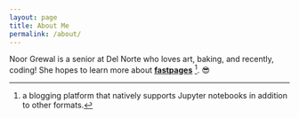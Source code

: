 ```yaml
---
layout: page
title: About Me
permalink: /about/
---
```


Noor Grewal is a senior at Del Norte who loves art, baking, and recently, coding! She hopes to learn more about **[fastpages](https://github.com/fastai/fastpages)** [^1]. 😎



[^1]:a blogging platform that natively supports Jupyter notebooks in addition to other formats.
